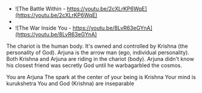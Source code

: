 
- ![The Battle Within - https://youtu.be/2cXLrKP6WqE](https://youtu.be/2cXLrKP6WqE)
- 
- ![The War Inside You -  https://youtu.be/8LvR63eGYnA](https://youtu.be/8LvR63eGYnA)
 

The chariot is the human body. It's owned and controlled by Krishna (the personality of God). Arjuna is the arrow man (ego, individual personality). Both Krishna and Arjuna are riding in the chariot (body). Arjuna didn't know his closest friend was secretly God until he warbagarbled the cosmos.

You are Arjuna
The spark at the center of your being is Krishna
Your mind is kurukshetra
You and God (Krishna) are inseparable